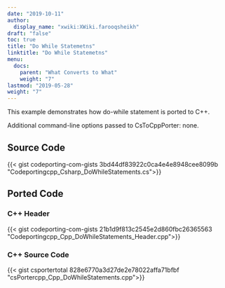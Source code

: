 ```yaml
---
date: "2019-10-11"
author:
  display_name: "xwiki:XWiki.farooqsheikh"
draft: "false"
toc: true
title: "Do While Statemetns"
linktitle: "Do While Statemetns"
menu:
  docs:
    parent: "What Converts to What"
    weight: "7"
lastmod: "2019-05-28"
weight: "7"
---
```


This example demonstrates how do-while statement is ported to C++.

Additional command-line options passed to CsToCppPorter: none.

## Source Code ##

{{< gist codeporting-com-gists 3bd44df83922c0ca4e4e8948cee8099b "Codeportingcpp_Csharp_DoWhileStatements.cs">}}

## Ported Code ##

### C++ Header ###

{{< gist codeporting-com-gists 21b1d9f813c2545e2d860fbc26365563 "Codeportingcpp_Cpp_DoWhileStatements_Header.cpp">}}

### C++ Source Code ###

{{< gist csportertotal 828e6770a3d27de2e78022affa71bfbf "csPortercpp_Cpp_DoWhileStatements.cpp">}}
